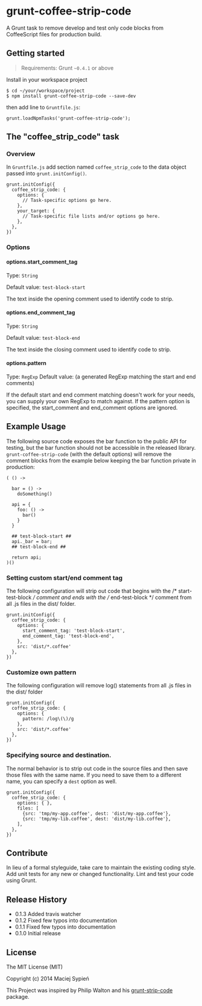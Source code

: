 # grunt-coffee-strip-code

A Grunt task to remove develop and test only code blocks from CoffeeScript files for production build.

## Getting started

> Requirements: Grunt `~0.4.1` or above

Install in your workspace project

    $ cd ~/your/workspace/project
    $ npm install grunt-coffee-strip-code --save-dev

then add line to `Gruntfile.js`:

    grunt.loadNpmTasks('grunt-coffee-strip-code');


## The "coffee_strip_code" task

### Overview

In `Gruntfile.js` add section named `coffee_strip_code` to the data object passed into `grunt.initConfig()`.


    grunt.initConfig({
      coffee_strip_code: {
        options: {
          // Task-specific options go here.
        },
        your_target: {
          // Task-specific file lists and/or options go here.
        },
      },
    })

### Options

#### options.start_comment_tag
Type: `String`

Default value: `test-block-start`

The text inside the opening comment used to identify code to strip.

#### options.end_comment_tag
Type: `String`

Default value: `test-block-end`

The text inside the closing comment used to identify code to strip.

#### options.pattern
Type: `RegExp`
Default value: (a generated RegExp matching the start and end comments)

If the default start and end comment matching doesn't work for your needs, you can supply your own RegExp to match against. If the pattern option is specified, the start_comment and end_comment options are ignored.

## Example Usage
The following source code exposes the bar function to the public API for testing, but the bar function should not be accessible in the released library. `grunt-coffee-strip-code` (with the default options) will remove the comment blocks from the example below keeping the bar function private in production:

    ( () ->

      bar = () ->
        doSomething()

      api = {
        foo: () ->
          bar()
        }
      }

      ## test-block-start ##
      api._bar = bar;
      ## test-block-end ##

      return api;
    )()

### Setting custom start/end comment tag
The following configuration will strip out code that begins with the /* start-test-block */ comment and ends with the /* end-test-block */ comment from all .js files in the dist/ folder.

    grunt.initConfig({
      coffee_strip_code: {
        options: {
          start_comment_tag: 'test-block-start',
          end_comment_tag: 'test-block-end',
        },
        src: 'dist/*.coffee'
      },
    })

### Customize own pattern
The following configuration will remove log() statements from all .js files in the dist/ folder

    grunt.initConfig({
      coffee_strip_code: {
        options: {
          pattern: /log\(\)/g
        },
        src: 'dist/*.coffee'
      },
    })

### Specifying source and destination.
The normal behavior is to strip out code in the source files and then save those files with the same name. If you need to save them to a different name, you can specify a `dest` option as well.

    grunt.initConfig({
      coffee_strip_code: {
        options: { },
        files: [
          {src: 'tmp/my-app.coffee', dest: 'dist/my-app.coffee'},
          {src: 'tmp/my-lib.coffee', dest: 'dist/my-lib.coffee'},
        ],
      },
    })

## Contribute
In lieu of a formal styleguide, take care to maintain the existing coding style. Add unit tests for any new or changed functionality. Lint and test your code using Grunt.

## Release History

- 0.1.3 Added travis watcher
- 0.1.2 Fixed few typos into documentation
- 0.1.1 Fixed few typos into documentation
- 0.1.0 Initial release

## License
The MIT License (MIT)

Copyright (c) 2014 Maciej Sypień

This Project was inspired by Philip Walton and his [grunt-strip-code](https://github.com/nuzzio/grunt-strip-code) package.
